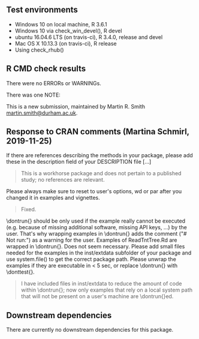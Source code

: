 ## Test environments
* Windows 10 on local machine, R 3.6.1
* Windows 10 via check_win_devel(), R devel
* ubuntu 16.04.6 LTS (on travis-ci), R 3.4.0, release and devel
* Mac OS X 10.13.3 (on travis-ci), R release
* Using check_rhub()

## R CMD check results
There were no ERRORs or WARNINGs.

There was one NOTE:

This is a new submission, maintained by Martin R. Smith <martin.smith@durham.ac.uk>.

## Response to CRAN comments (Martina Schmirl, 2019-11-25)
If there are references describing the methods in your package, please
add these in the description field of your DESCRIPTION file [...]

> This is a workhorse package and does not pertain to a published study;
> no references are relevant.

Please always make sure to reset to user's options, wd or par after you
changed it in examples and vignettes.

> Fixed.

\dontrun{} should be only used if the example really cannot be executed
(e.g. because of missing additional software, missing API keys, ...) by
the user. That's why wrapping examples in \dontrun{} adds the comment
("# Not run:") as a warning for the user.
Examples of ReadTntTree.Rd are wrapped in \dontrun{}.
Does not seem necessary.
Please add small files needed for the examples in the inst/extdata
subfolder of your package and use system.file() to get the correct
package path.
Please unwrap the examples if they are executable in < 5 sec, or replace
\dontrun{} with \donttest{}.

> I have included files in inst/extdata to reduce the amount of code within
> \dontrun{}; now only examples that rely on a local system path that will
> not be present on a user's machine are \dontrun{}ed.


## Downstream dependencies
There are currently no downstream dependencies for this package.
